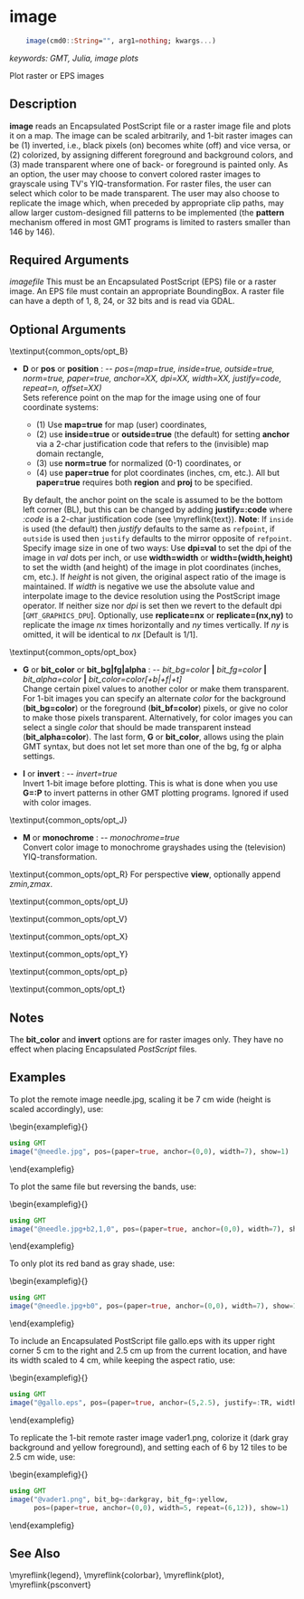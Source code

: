 # image

```julia
    image(cmd0::String="", arg1=nothing; kwargs...)
```

*keywords: GMT, Julia, image plots*

Plot raster or EPS images


Description
-----------

**image** reads an Encapsulated PostScript file or a raster image file and plots it on a map.
The image can be scaled arbitrarily, and 1-bit raster images can be (1) inverted, i.e., black
pixels (on) becomes white (off) and vice versa, or (2) colorized, by assigning different
foreground and background colors, and (3) made transparent where one of back- or foreground
is painted only. As an option, the user may choose to convert colored raster images to grayscale
using TV's YIQ-transformation. For raster files, the user can select which color to be made
transparent. The user may also choose to replicate the image which, when preceded by appropriate
clip paths, may allow larger custom-designed fill patterns to be implemented (the **pattern**
mechanism offered in most GMT programs is limited to rasters smaller than 146 by 146).

Required Arguments
------------------

*imagefile*
    This must be an Encapsulated PostScript (EPS) file or a raster
    image. An EPS file must contain an appropriate BoundingBox. A raster
    file can have a depth of 1, 8, 24, or 32 bits and is read via GDAL.

Optional Arguments
------------------

\textinput{common_opts/opt_B}

- **D** or **pos** or **position** : -- *pos=(map=true, inside=true, outside=true, norm=true, paper=true, anchor=XX, dpi=XX, width=XX, justify=code, repeat=n, offset=XX)*\
    Sets reference point on the map for the image using one of four coordinate systems:
    - (1) Use **map=true** for map (user) coordinates,
    - (2) use **inside=true** or **outside=true** (the default) for setting **anchor** via a 2-char 
      justification code that refers to the (invisible) map domain rectangle,
    - (3) use **norm=true** for normalized (0-1) coordinates, or
    - (4) use **paper=true** for plot coordinates (inches, cm, etc.). All but **paper=true**
      requires both **region** and **proj** to be specified.

    By default, the anchor point on the scale is assumed to be the bottom left corner (BL), but
    this can be changed by adding **justify=:code** where *:code* is a 2-char justification code
    (see \myreflink{text}). **Note**: If `inside` is used (the default) then *justify* defaults
    to the same as `refpoint`, if `outside` is used then `justify` defaults to the mirror opposite
    of `refpoint`. Specify image size in one of two ways: Use **dpi=val** to set the dpi of the
    image in *val* dots per inch, or use **width=width** or **width=(width,height)** to set the width
    (and height) of the image in plot coordinates (inches, cm, etc.). If *height* is not given,
    the original aspect ratio of the image is maintained. If *width* is negative we use the absolute
    value and interpolate image to the device resolution using the PostScript image operator. If
    neither size nor *dpi* is set then we revert to the default dpi [`GMT_GRAPHICS_DPU`]. Optionally,
    use **replicate=nx** or **replicate=(nx,ny)** to replicate the image *nx* times horizontally and
    *ny* times vertically. If *ny* is omitted, it will be identical to *nx* [Default is 1/1].

\textinput{common_opts/opt_box}

- **G** or **bit_color** or **bit_bg|fg|alpha** : -- *bit_bg=color* **|** *bit_fg=color* **|** *bit_alpha=color* **|** *bit_color=color[+b|+f|+t]* \
    Change certain pixel values to another color or make them transparent. For 1-bit images you can
    specify an alternate *color* for the background (**bit_bg=color**) or the foreground (**bit_bf=color**)
    pixels, or give no color to make those pixels transparent. Alternatively, for color images you
    can select a single *color* that should be made transparent instead (**bit_alpha=color**).
    The last form, **G** or **bit_color**, allows using the plain GMT syntax, but does not let
    set more than one of the bg, fg or alpha settings.

- **I** or **invert** : -- *invert=true*\
   Invert 1-bit image before plotting. This is what is done when you use **G=:P** to invert patterns
   in other GMT plotting programs. Ignored if used with color images.

\textinput{common_opts/opt_J}

- **M** or **monochrome** : -- *monochrome=true*\
    Convert color image to monochrome grayshades using the (television) YIQ-transformation.

\textinput{common_opts/opt_R}
For perspective **view**, optionally append *zmin,zmax*.

\textinput{common_opts/opt_U}

\textinput{common_opts/opt_V}

\textinput{common_opts/opt_X}

\textinput{common_opts/opt_Y}

\textinput{common_opts/opt_p}

\textinput{common_opts/opt_t}

Notes
-----

The **bit_color** and **invert** options are for raster images only. They have
no effect when placing Encapsulated *PostScript* files.

Examples
--------

To plot the remote image needle.jpg, scaling it be 7 cm wide (height is scaled accordingly), use:

\begin{examplefig}{}
```julia
using GMT
image("@needle.jpg", pos=(paper=true, anchor=(0,0), width=7), show=1)
```
\end{examplefig}

To plot the same file but reversing the bands, use:

\begin{examplefig}{}
```julia
using GMT
image("@needle.jpg+b2,1,0", pos=(paper=true, anchor=(0,0), width=7), show=1)
```
\end{examplefig}

To only plot its red band as gray shade, use:

\begin{examplefig}{}
```julia
using GMT
image("@needle.jpg+b0", pos=(paper=true, anchor=(0,0), width=7), show=1)
```
\end{examplefig}

To include an Encapsulated PostScript file gallo.eps with its upper right corner 5 cm to the
right and 2.5 cm up from the current location, and have its width scaled to 4 cm, while
keeping the aspect ratio, use:

\begin{examplefig}{}
```julia
using GMT
image("@gallo.eps", pos=(paper=true, anchor=(5,2.5), justify=:TR, width=4), show=1)
```
\end{examplefig}

To replicate the 1-bit remote raster image vader1.png, colorize it (dark gray background and
yellow foreground), and setting each of 6 by 12 tiles to be 2.5 cm wide, use:

\begin{examplefig}{}
```julia
using GMT
image("@vader1.png", bit_bg=:darkgray, bit_fg=:yellow,
      pos=(paper=true, anchor=(0,0), width=5, repeat=(6,12)), show=1)
```
\end{examplefig}

See Also
--------

\myreflink{legend}, \myreflink{colorbar}, \myreflink{plot}, \myreflink{psconvert}
